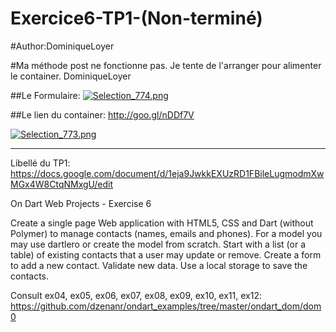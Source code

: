# Exercice6-TP1-(Non-terminé)
#Author:DominiqueLoyer

#Ma méthode post ne fonctionne pas. Je tente de l'arranger pour alimenter le container. DominiqueLoyer


##Le Formulaire:
<a href="http://nimga.fr/v/FA60D" target="_blank"><img src="http://nimga.fr/m/FA60D.png" alt="Selection_774.png" title="nimga.fr - Héberger images" border="0" /></a>

##Le lien du container:
http://goo.gl/nDDf7V

<a href="http://nimga.fr/v/bxlOi" target="_blank"><img src="http://nimga.fr/m/bxlOi.png" alt="Selection_773.png" title="nimga.fr - Héberger images" border="0" /></a>

-----------------------------------------------------------------------

Libellé du TP1:
https://docs.google.com/document/d/1eja9JwkkEXUzRD1FBileLugmodmXwMGx4W8CtqNMxgU/edit

On Dart Web Projects - Exercise 6

Create a single page Web application with HTML5, CSS and Dart (without Polymer) to manage contacts (names, emails and phones). For a model you may use dartlero or create the model from scratch. Start with a list (or a table) of existing contacts that a user may update or remove. Create a form to add a new contact. Validate new data. Use a local storage to save the contacts. 

Consult ex04, ex05, ex06, ex07, ex08, ex09, ex10, ex11, ex12:
https://github.com/dzenanr/ondart_examples/tree/master/ondart_dom/dom0



